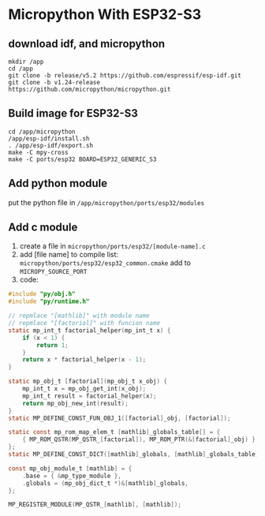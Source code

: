 # Micropython With ESP32-S3

## download idf, and micropython
```console
mkdir /app
cd /app
git clone -b release/v5.2 https://github.com/espressif/esp-idf.git
git clone -b v1.24-release https://github.com/micropython/micropython.git
```

## Build image for ESP32-S3
```console
cd /app/micropython
/app/esp-idf/install.sh
. /app/esp-idf/export.sh
make -C mpy-cross
make -C ports/esp32 BOARD=ESP32_GENERIC_S3
```

## Add python module
put the python file in `/app/micropython/ports/esp32/modules`

## Add c module
1. create a file in `micropython/ports/esp32/[module-name].c`
2. add [file name] to compile list: `micropython/ports/esp32/esp32_common.cmake` add to `MICROPY_SOURCE_PORT`
3. code:
```c
#include "py/obj.h"
#include "py/runtime.h"

// repmlace "[mathlib]" with module name
// repmlace "[factorial]" with funcion name
static mp_int_t factorial_helper(mp_int_t x) {
    if (x < 1) {
        return 1;
    }
    return x * factorial_helper(x - 1);
}

static mp_obj_t [factorial](mp_obj_t x_obj) {
    mp_int_t x = mp_obj_get_int(x_obj);
    mp_int_t result = factorial_helper(x);
    return mp_obj_new_int(result);
}
static MP_DEFINE_CONST_FUN_OBJ_1([factorial]_obj, [factorial]);

static const mp_rom_map_elem_t [mathlib]_globals_table[] = {
    { MP_ROM_QSTR(MP_QSTR_[factorial]), MP_ROM_PTR(&[factorial]_obj) },
};
static MP_DEFINE_CONST_DICT([mathlib]_globals, [mathlib]_globals_table);

const mp_obj_module_t [mathlib] = {
    .base = { &mp_type_module },
    .globals = (mp_obj_dict_t *)&[mathlib]_globals,
};

MP_REGISTER_MODULE(MP_QSTR_[mathlib], [mathlib]);
```
